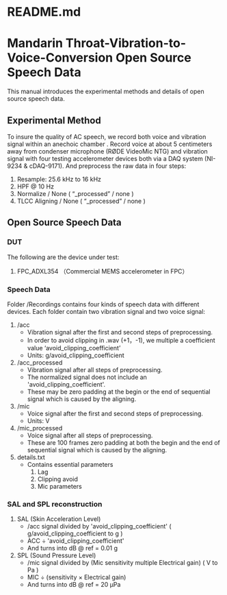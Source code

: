 # README.md

# Mandarin Throat-Vibration-to-Voice-Conversion Open Source Speech Data

This manual introduces the experimental methods and details of open source speech data.

## Experimental Method

To insure the quality of AC speech, we record both voice and vibration signal within an anechoic chamber . Record voice at about 5 centimeters away from condenser microphone (RØDE VideoMic NTG) and vibration signal with four testing accelerometer devices both via a DAQ system (NI-9234 & cDAQ-9171). And preprocess the raw data in four steps:

1. Resample: 25.6 kHz to 16 kHz
2. HPF @ 10 Hz
3. Normalize / None ( “_processed” / none )
4. TLCC Aligning / None ( “_processed” / none )

## Open Source Speech Data

### DUT

The following are the device under test:

1. FPC_ADXL354 （Commercial MEMS accelerometer in FPC）

### Speech Data

Folder /Recordings contains four kinds of speech data with different devices. Each folder contain two vibration signal and two voice signal:

1. /acc  
    - Vibration signal after the first and second steps of preprocessing.
    - In order to avoid clipping in .wav (+1，-1), we multiple a coefficient  value ‘avoid_clipping_coefficient’
    - Units: g/avoid_clipping_coefficient
2. /acc_processed
    - Vibration signal after all steps of preprocessing.
    - The normalized signal does not include an 'avoid_clipping_coefficient'.
    - These may be zero padding at the begin or the end of sequential signal which is caused by the aligning.
3. /mic
    - Voice signal after the first and second steps of preprocessing.
    - Units: V
4. /mic_processed
    - Voice signal after all steps of preprocessing.
    - These are 100 frames zero padding at both the begin and the end of sequential signal which is caused by the aligning.
5. details.txt
    - Contains essential parameters
        1. Lag
        2. Clipping avoid
        3. Mic parameters

### SAL and SPL reconstruction

1. SAL (Skin Acceleration Level)
    - /acc signal divided by 'avoid_clipping_coefficient' ( g/avoid_clipping_coefficient to g )
    - ACC ÷ 'avoid_clipping_coefficient'
    - And turns into dB @ ref = 0.01 g
2. SPL (Sound Pressure Level)
    - /mic signal divided by (Mic sensitivity multiple Electrical gain)   ( V to Pa )
    - MIC ÷ (sensitivity × Electrical gain)
    - And turns into dB @ ref = 20 μPa
